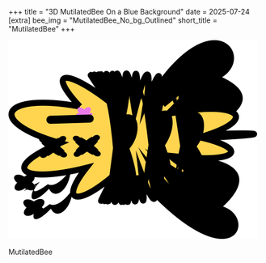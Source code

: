 +++
title = "3D MutilatedBee On a Blue Background"
date = 2025-07-24
[extra]
bee_img = "MutilatedBee_No_bg_Outlined"
short_title = "MutilatedBee"
+++

<base href="/bees/">
<div class="sadBeeDisplay">
<img src = "MutilatedBee_No_bg_Outlined.png">
<p>MutilatedBee</p>
